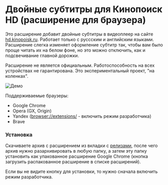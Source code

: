 # Двойные субтитры для Кинопоиск HD (расширение для браузера)

Это расширение добавит двойные субтитры в видеоплеер на сайте <a href="https://hd.kinopoisk.ru/">hd.kinopoisk.ru</a>. Работает только с руссским и английским языками. Расширение слегка изменяет оформление субтитр так, чтобы вам было проще читать их на белом фоне, но это можно отключить, как и подсвечивание главной дорожки.

Расширение не является официальным. Работоспособность на всех устройствах не гарантирована.
Это экспериментальный проект, "на коленках".

<img src="https://sun9-79.userapi.com/s/v1/ig2/5V3tAp3a0oZWiIw7cgBYJE4JLlH-A11J89uEHjuphOpkZhxIw9jKEgPA0Yb1hytdI7xv8x57buVq4OoNtZm8vj2x.jpg?size=1919x893&quality=96&type=album" alt="Демо">

Поддерживаемые браузеры:

- Google Chrome
- Opera (GX, Origin)
- Yandex (<a href="browser://extensions/">browser://extensions/</a> - включить режим разработчика)
- Brave

### Установка

Скачиваете архив с расширением из вкладки с <a href="https://github.com/ciricc/kinopoisk-dualsubs/releases">релизами</a>, после чего архив нужно разархивировать в любую папку, а затем эту папку установить как упакованное расширение Google Chrome (кнопка загрузить распакованное расширение в списке расширений).

Если вы не видите кнопку для установки, то нужно сначала включить режим разработчика.